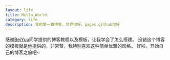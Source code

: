 ```yaml
---
layout: life
title: Hello,World.
category: life
description: 我的第一篇博客，世界你好，pages.github你好
---
```


感谢[BeiYuu](http://beiyuu.com "BeiYuu")同学提供的博客教程以及模板，让我学会了怎么搭建。
没错这个博客的模板就是他提供的，非常赞，我特别喜欢这种简单优雅的风格。
好啦，开始自己的博客之旅吧~

